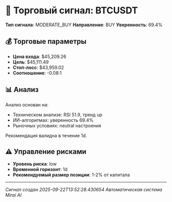 
# 🎯 Торговый сигнал: BTCUSDT

**Тип сигнала**: MODERATE_BUY
**Направление**: BUY
**Уверенность**: 69.4%

## 💰 Торговые параметры
- **Цена входа**: $45,209.26
- **Цель**: $45,111.49
- **Стоп-лосс**: $43,959.02
- **Соотношение**: -0.08:1

## 📊 Анализ

Анализ основан на:
- Техническом анализе: RSI 51.9, тренд up
- ИИ-алгоритмах: уверенность 69.4%
- Рыночных условиях: neutral настроения

Рекомендация валидна в течение 1d.
        

## ⚠️ Управление рисками
- **Уровень риска**: low
- **Временной горизонт**: 1d
- **Рекомендуемый размер позиции**: 1-2% от капитала

---
*Сигнал создан 2025-09-22T13:52:28.430654*
*Автоматическая система Mirai AI*
        